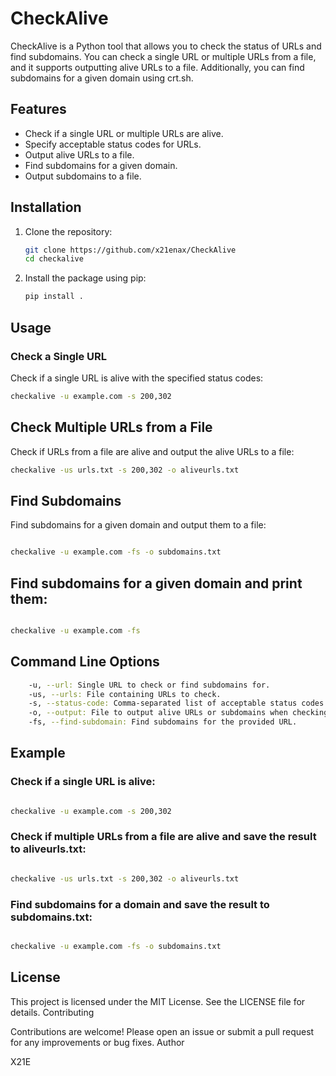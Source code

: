 # CheckAlive

CheckAlive is a Python tool that allows you to check the status of URLs and find subdomains. You can check a single URL or multiple URLs from a file, and it supports outputting alive URLs to a file. Additionally, you can find subdomains for a given domain using crt.sh.

## Features

- Check if a single URL or multiple URLs are alive.
- Specify acceptable status codes for URLs.
- Output alive URLs to a file.
- Find subdomains for a given domain.
- Output subdomains to a file.

## Installation

1. Clone the repository:

    ```sh
    git clone https://github.com/x21enax/CheckAlive
    cd checkalive
    ```

2. Install the package using pip:

    ```sh
    pip install .
    ```

## Usage

### Check a Single URL

Check if a single URL is alive with the specified status codes:

```sh
checkalive -u example.com -s 200,302
```
## Check Multiple URLs from a File

Check if URLs from a file are alive and output the alive URLs to a file:
```sh
checkalive -us urls.txt -s 200,302 -o aliveurls.txt
```
## Find Subdomains

Find subdomains for a given domain and output them to a file:

```sh

checkalive -u example.com -fs -o subdomains.txt
```
## Find subdomains for a given domain and print them:

```sh

checkalive -u example.com -fs
```
## Command Line Options
```sh
    -u, --url: Single URL to check or find subdomains for.
    -us, --urls: File containing URLs to check.
    -s, --status-code: Comma-separated list of acceptable status codes (default: 200,302).
    -o, --output: File to output alive URLs or subdomains when checking multiple URLs or finding subdomains.
    -fs, --find-subdomain: Find subdomains for the provided URL.
```
## Example

### Check if a single URL is alive:

```sh

checkalive -u example.com -s 200,302
```
### Check if multiple URLs from a file are alive and save the result to aliveurls.txt:

```sh

checkalive -us urls.txt -s 200,302 -o aliveurls.txt
```
### Find subdomains for a domain and save the result to subdomains.txt:

```sh

checkalive -u example.com -fs -o subdomains.txt
```
## License

This project is licensed under the MIT License. See the LICENSE file for details.
Contributing

Contributions are welcome! Please open an issue or submit a pull request for any improvements or bug fixes.
Author

X21E
